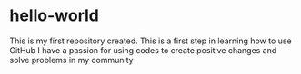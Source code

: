 # hello-world
This is my first repository created. This is a first step in learning how to use GitHub
I have a passion for using codes to create positive changes and solve problems in my community
